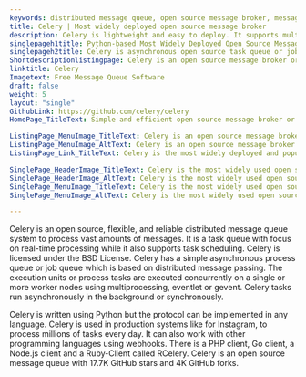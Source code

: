 ```yaml
---
keywords: distributed message queue, open source message broker, message broker software, message queue software, best message queue, best message broker, queuing service
title: Celery | Most widely deployed open source message broker
description: Celery is lightweight and easy to deploy. It supports multiple messaging protocols and deployed in distributed configurations to meet high-scale requirements.
singlepageh1title: Python-based Most Widely Deployed Open Source Message Broker
singlepageh2title: Celery is asynchronous open source task queue or job queue based on distributed message queue. It supports queue scheduling focusing on real time operations.
Shortdescriptionlistingpage: Celery is an open source message broker or queue manager. It provides your applications a common platform to send and receive messages in cloud environments.
linktitle: Celery
Imagetext: Free Message Queue Software
draft: false
weight: 5
layout: "single"
GithubLink: https://github.com/celery/celery
HomePage_TitleText: Simple and efficient open source message broker or queue manager

ListingPage_MenuImage_TitleText: Celery is an open source message broker or queue manager.
ListingPage_MenuImage_AltText: Celery is an open source message broker or queue manager.
ListingPage_Link_TitleText: Celery is the most widely deployed and popular open source best message broker.

SinglePage_HeaderImage_TitleText: Celery is the most widely used open source best message broker software
SinglePage_HeaderImage_AltText: Celery is the most widely used open source best message broker software
SinglePage_MenuImage_TitleText: Celery is the most widely used open source best message broker software
SinglePage_MenuImage_AltText: Celery is the most widely used open source best message broker software

---
```


Celery is an open source, flexible, and reliable distributed message queue system to process vast amounts of messages. It is a task queue with focus on real-time processing while it also supports task scheduling. Celery is licensed under the BSD License. Celery has a simple asynchronous process queue or job queue which is based on distributed message passing. The execution units or process tasks are executed concurrently on a single or more worker nodes using multiprocessing, eventlet or gevent. Celery tasks run asynchronously in the background or synchronously.

Celery is written using Python but the protocol can be implemented in any language. Celery is used in production systems like for Instagram, to process millions of tasks every day. It can also work with other programming languages using webhooks. There is a PHP client, Go client, a Node.js client and a Ruby-Client called RCelery. Celery is an open source message queue with 17.7K GitHub stars and 4K GitHub forks.